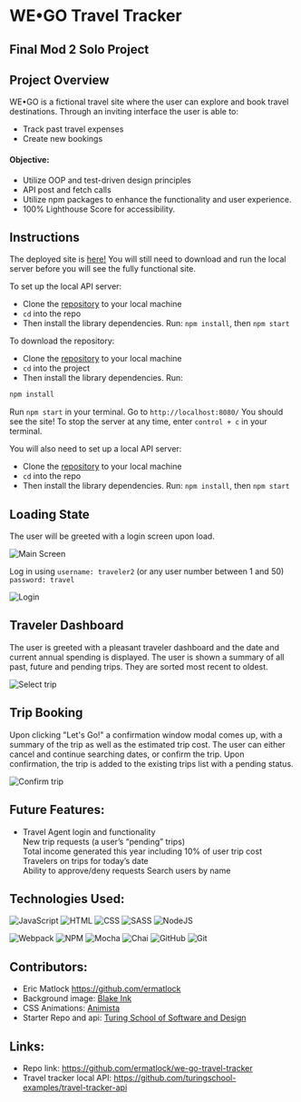 # WE•GO Travel Tracker
## Final Mod 2 Solo Project
## Project Overview
WE•GO is a fictional travel site where the user can explore and book travel destinations. Through an inviting interface the user is able to:
- Track past travel expenses
- Create new bookings

#### Objective:
- Utilize OOP and test-driven design principles
- API post and fetch calls
- Utilize npm packages to enhance the functionality and user experience.
- 100% Lighthouse Score for accessibility.
## Instructions

The deployed site is [here!](https://ermatlock.github.io/we-go-travel-tracker/) You will still need to download and run the local server before you will see the fully functional site.

To set up the local API server:
- Clone the [repository](https://github.com/turingschool-examples/travel-tracker-api) to your local machine
- `cd` into the repo
- Then install the library dependencies. Run:
`npm install`, then `npm start`


To download the repository:
- Clone the [repository](https://github.com/ermatlock/we-go-travel-tracker) to your local machine
- `cd` into the project
- Then install the library dependencies. Run:

```bash
npm install
```

Run `npm start` in your terminal. Go to `http://localhost:8080/` You should see the site! To stop the server at any time, enter `control + c` in your terminal.

You will also need to set up a local API server:
- Clone the [repository](https://github.com/turingschool-examples/travel-tracker-api) to your local machine
- `cd` into the repo
- Then install the library dependencies. Run:
`npm install`, then `npm start`


## Loading State
The user will be greeted with a login screen upon load.

![Main Screen](https://media.giphy.com/media/UTlpg2pLAQbudJX2RC/giphy.gif)

Log in using 
`username: traveler2` (or any user number between 1 and 50)
`password: travel`

![Login](https://media.giphy.com/media/zPW7NxisbBru32onNG/giphy.gif)

## Traveler Dashboard
The user is greeted with a pleasant traveler dashboard and the date and current annual spending is displayed.
The user is shown a summary of all past, future and pending trips. They are sorted most recent to oldest.

![Select trip](https://media.giphy.com/media/z9Ol1cXv0TSjiGHvxe/giphy.gif)

## Trip Booking
Upon clicking "Let's Go!" a confirmation window modal comes up, with a summary of the trip as well as the estimated trip cost. The user can either cancel and continue searching dates, or confirm the trip. Upon confirmation, the trip is added to the existing trips list with a pending status.


![Confirm trip](https://media.giphy.com/media/IHgh8x33LfU7DUuOyO/giphy.gif)


## Future Features:
* Travel Agent login and functionality  
   New trip requests (a user’s “pending” trips)  
   Total income generated this year including 10% of user trip cost  
   Travelers on trips for today’s date  
   Ability to approve/deny requests
   Search users by name 


## Technologies Used:
![JavaScript](https://img.shields.io/badge/JavaScript-F7DF1E?style=for-the-badge&logo=javascript&logoColor=black)
![HTML](https://img.shields.io/badge/HTML5-E34F26?style=for-the-badge&logo=html5&logoColor=white)
![CSS](https://img.shields.io/badge/CSS3-1572B6?style=for-the-badge&logo=css3&logoColor=white)
![SASS](https://img.shields.io/badge/Sass-CC6699?style=for-the-badge&logo=sass&logoColor=white)
![NodeJS](https://img.shields.io/badge/node.js-6DA55F?style=for-the-badge&logo=node.js&logoColor=white)

![Webpack](https://img.shields.io/badge/Webpack-8DD6F9?style=for-the-badge&logo=Webpack&logoColor=white)
![NPM](https://img.shields.io/badge/NPM-%23000000.svg?style=for-the-badge&logo=npm&logoColor=white)
![Mocha](https://img.shields.io/badge/Mocha-8D6748?style=for-the-badge&logo=Mocha&logoColor=white)
![Chai](https://img.shields.io/badge/chai-A30701?style=for-the-badge&logo=chai&logoColor=white)
![GitHub](https://img.shields.io/badge/github-%23121011.svg?style=for-the-badge&logo=github&logoColor=white)
![Git](https://img.shields.io/badge/git-%23F05033.svg?style=for-the-badge&logo=git&logoColor=white)

## Contributors:
* Eric Matlock https://github.com/ermatlock
* Background image: [Blake Ink](https://dribbble.com/TBLittwin)
* CSS Animations: [Animista](https://animista.net/)
* Starter Repo and api: [Turing School of Software and Design](https://turing.edu/)

## Links:
* Repo link: https://github.com/ermatlock/we-go-travel-tracker
* Travel tracker local API: https://github.com/turingschool-examples/travel-tracker-api
